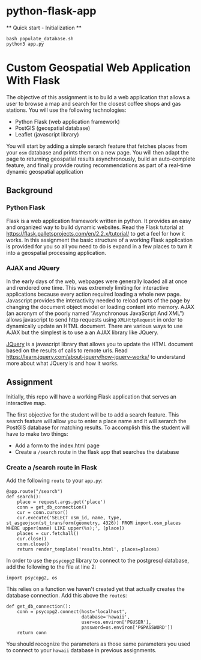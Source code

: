# python-flask-app
** Quick start - Initialization **
```
bash populate_database.sh
python3 app.py
```

# Custom Geospatial Web Application With Flask

The objective of this assignment is to build a web application that allows a user to browse a map and search for the closest coffee shops and gas stations. You will use the following technologies:
- Python Flask (web application framework)
- PostGIS (geospatial database)
- Leaflet (javascript library)

You will start by adding a simple serarch feature that fetches places from your `osm` database and prints them on a new page. You will then adapt the page to returning geospatial results asynchronously, build an auto-complete feature, and finally provide routing recommendations as part of a real-time dynamic geospatial application

## Background
### Python Flask
Flask is a web application framework written in python. It provides an easy and organized way to build dynamic websites. Read the Flask tutorial at https://flask.palletsprojects.com/en/2.2.x/tutorial/ to get a feel for how it works. In this assignment the basic structure of a working Flask application is provided for you so all you need to do is expand in a few places to turn it into a geospatial processing application.

### AJAX and JQuery
In the early days of the web, webpages were generally loaded all at once and rendered one time. This was extremely limiting for interactive applications because every action required loading a whole new page. Javascript provides the interactivity needed to reload parts of the page by changing the document object model or loading content into memory. AJAX (an acronym of the poorly named "Asynchronous JavaScript And XML") allows javascript to send http requests using `XMLHttpRequest` in order to dynamically update an HTML document. There are various ways to use AJAX but the simplest is to use a an AJAX library like JQuery. 

[JQuery](https://jquery.com/) is a javascript library that allows you to update the HTML document based on the results of calls to remote urls. Read https://learn.jquery.com/about-jquery/how-jquery-works/ to understand more about what JQuery is and how it works.

## Assignment

Initially, this repo will have a working Flask application that serves an interactive map.

The first objective for the student will be to add a search feature. This search feature will allow you to enter a place name and it will serarch the PostGIS database for matching results. To accomplish this the student will have to make two things:

- Add a form to the index.html page
- Create a `/search` route in the flask app that searches the database

### Create a /search route in Flask

Add the following `route` to your `app.py`:
```
@app.route("/search")
def search():
    place = request.args.get('place')
    conn = get_db_connection()
    cur = conn.cursor()
    cur.execute('SELECT osm_id, name, type, st_asgeojson(st_transform(geometry, 4326)) FROM import.osm_places WHERE upper(name) LIKE upper(%s);', [place])
    places = cur.fetchall()
    cur.close()
    conn.close()
    return render_template('results.html', places=places)

```
In order to use the `psycopg2` library to connect to the postgresql database, add the following to the file at line 2:

```
import psycopg2, os
```
This relies on a function we haven't created yet that actually creates the database connection. Add this above the `route`s:
```
def get_db_connection():
    conn = psycopg2.connect(host='localhost',
                            database='hawaii',
                            user=os.environ['PGUSER'],
                            password=os.environ['PGPASSWORD'])
    return conn
```
You should recognize the parameters as those same parameters you used to connect to your `hawaii` database in previous assignments.

